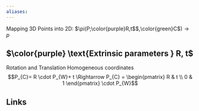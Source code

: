 ```yaml
---
aliases: 
---
```

Mapping 3D Points into 2D: $\pi(P;\color{purple}R,t$$,\color{green}C$$)\rightarrow p$
## $\color{purple} \text{Extrinsic parameters } R, t$
Rotation and Translation
Homogeneous coordinates
$$P_{C}= R \cdot P_{W}+ t \Rightarrow P_{C} = \begin{pmatrix}
R & t \\ 0 & 1
\end{pmatrix} \cdot P_{W}$$
## Links